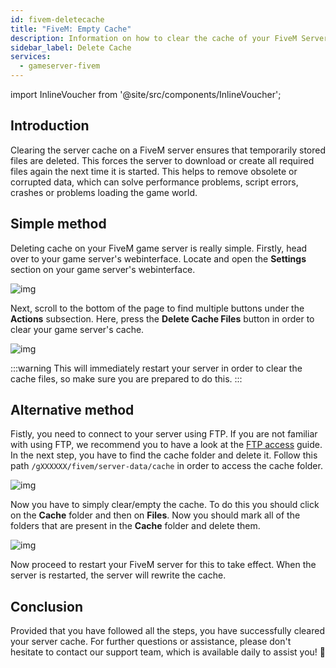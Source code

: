 ```yaml
---
id: fivem-deletecache
title: "FiveM: Empty Cache"
description: Information on how to clear the cache of your FiveM Server from ZAP-Hosting - ZAP-Hosting.com documentation
sidebar_label: Delete Cache
services:
  - gameserver-fivem
---
```


import InlineVoucher from '@site/src/components/InlineVoucher';



## Introduction

Clearing the server cache on a FiveM server ensures that temporarily stored files are deleted. This forces the server to download or create all required files again the next time it is started. This helps to remove obsolete or corrupted data, which can solve performance problems, script errors, crashes or problems loading the game world.

<InlineVoucher />

## Simple method

Deleting cache on your FiveM game server is really simple. Firstly, head over to your game server's webinterface. Locate and open the **Settings** section on your game server's webinterface.



![img](https://screensaver01.zap-hosting.com/index.php/s/nizHMSk7oXCsJS4/download)



Next, scroll to the bottom of the page to find multiple buttons under the **Actions** subsection. Here, press the **Delete Cache Files** button in order to clear your game server's cache.

![img](https://screensaver01.zap-hosting.com/index.php/s/A2RiTo8gJiTibGR/download)

:::warning 
This will immediately restart your server in order to clear the cache files, so make sure you are prepared to do this.
:::


## Alternative method

Fistly, you need to connect to your server using FTP. If you are not familiar with using FTP, we recommend you to have a look at the [FTP access](gameserver-ftpaccess.md) guide. In the next step, you have to find the cache folder and delete it. Follow this path `/gXXXXXX/fivem/server-data/cache` in order to access the cache folder.

![img](https://screensaver01.zap-hosting.com/index.php/s/dfpssTy8KL7B3cK/download)

Now you have to simply clear/empty the cache. To do this you should click on the **Cache** folder and then on **Files**. Now you should mark all of the folders that are present in the **Cache** folder and delete them.

![img](https://screensaver01.zap-hosting.com/index.php/s/MnHpWiDmBgHa63B/download)

Now proceed to restart your FiveM server for this to take effect. When the server is restarted, the server will rewrite the cache. 



## Conclusion

Provided that you have followed all the steps, you have successfully cleared your server cache. For further questions or assistance, please don't hesitate to contact our support team, which is available daily to assist you! 🙂

<InlineVoucher />
